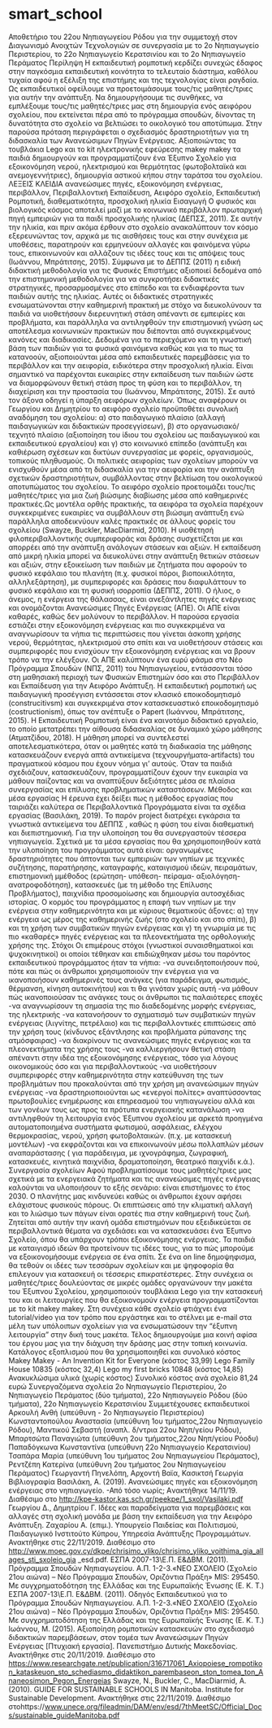 # smart_school
Αποθετήριο του 22ου Νηπιαγωγείου Ρόδου για την συμμετοχή στον Διαγωνισμό  Ανοιχτών Τεχνολογιών σε συνεργασία με το 2ο Νηπιαγωγείο Περιστερίου, το 22ο Νηπιαγωγείο Κερατσινίου και το 2ο Νηπιαγωγείο Περάματος 
Περίληψη
Η εκπαιδευτική ρομποτική κερδίζει συνεχώς έδαφος στην παγκόσμια εκπαιδευτική κοινότητα το τελευταίο διάστημα, καθόλου τυχαία αφού η εξέλιξη της επιστήμης και της τεχνολογίας είναι ραγδαία. Ως εκπαιδευτικοί οφείλουμε να προετοιμάσουμε τους/τις μαθητές/τριες για αυτήν την ανάπτυξη. Να δημιουργήσουμε τις συνθήκες, να εμπλέξουμε τους/τις μαθητές/τριες μας στη δημιουργία ενός αειφόρου σχολείου, που εκτείνεται πέρα από το πρόγραμμα σπουδών, δίνοντας τη δυνατότητα στο σχολείο να βελτιώσει το οικολογικό του αποτύπωμα. Στην παρούσα πρόταση περιγράφεται ο σχεδιασμός δραστηριοτήτων για τη διδασκαλία των Ανανεώσιμων Πηγών Ενέργειας. Αξιοποιώντας  τα τουβλάκια Lego και τo kit ηλεκτρονικής εφεύρεσης  makey makey τα παιδιά δημιουργούν και προγραμματίζουν ένα Έξυπνο Σχολείο για εξοικονόμηση νερού, ηλεκτρισμού και θερμότητας (φωτοβολταϊκά και ανεμογεννήτριες), δημιουργία αστικού κήπου στην ταράτσα του σχολείου.
ΛΕΞΕΙΣ ΚΛΕΙ∆ΙΑ
ανανεώσιµες πηγές, εξοικονόμηση ενέργειας, περιβάλλον, Περιβαλλοντική Εκπαίδευση, Αειφόρο σχολείο, Εκπαιδευτική Ρομποτική, διαθεματικότητα, προσχολική ηλικία
Εισαγωγή
Ο φυσικός και βιολογικός κόσμος αποτελεί μαζί με το κοινωνικό περιβάλλον πρωταρχική πηγή εμπειριών για τα παιδί προσχολικής ηλικίας (ΔΕΠΣΣ, 2011). Σε αυτήν την ηλικία, και πριν ακόμα έρθουν στο σχολείο ανακαλύπτουν τον κόσμο εξερευνώντας τον, αρχικά με τις αισθήσεις τους και στην συνέχεια με υποθέσεις, παρατηρούν και ερμηνεύουν αλλαγές και φαινόμενα γύρω τους, επικοινωνούν και αλλάζουν τις ιδέες τους και τις απόψεις τους  (Ιωάννου, Μπράτιτσης, 2015). Σύμφωνα με το ΔΕΠΠΣ (2011) η ειδική διδακτική μεθοδολογία για τις Φυσικές Επιστήμες αξιοποιεί δεδομένα από την επιστημονική μεθοδολογία για να συγκροτήσει διδακτικές στρατηγικές, προσαρμοσμένες στο επίπεδο και τα ενδιαφέροντα των παιδιών αυτής της ηλικίας. Αυτές οι διδακτικές στρατηγικές ενσωματώνονται στην καθημερινή πρακτική με στόχο να διευκολύνουν τα παιδιά να υιοθετήσουν διερευνητική στάση απέναντι σε εμπειρίες και προβλήματα, και παράλληλα να αντιληφθούν την επιστημονική γνώση ως αποτέλεσμα κοινωνικών πρακτικών που διέπονται από συγκεκριμένους κανόνες και διαδικασίες. Δεδομένα για το περιεχόμενο και τη γνωστική βάση των παιδιών για τα φυσικά φαινόμενα καθώς και για το πως τα κατανοούν, αξιοποιούνται μέσα από εκπαιδευτικές παρεμβάσεις για το περιβάλλον και την αειφορία, ειδικότερα στην προσχολική ηλικία. Είναι σημαντικό να παρέχονται ευκαιρίες στην εκπαίδευση των παιδιών ώστε να διαμορφώνουν θετική στάση προς τη φύση και το περιβάλλον, τη διαχείριση και την προστασία του (Ιωάννου, Μπράτιτσης, 2015). Σε αυτό τον άξονα οδηγεί η ύπαρξη αειφόρων σχολείων.
Όπως αναφέρουν οι Γεωργίου και Δημητρίου το αειφόρο σχολείο προϋποθέτει συνολική αναδόμηση του σχολείου: α) στο παιδαγωγικό πλαίσιο (αλλαγή παιδαγωγικών και διδακτικών προσεγγίσεων), β) στο οργανωσιακό/τεχνητό πλαίσιο (αξιοποίηση του ίδιου του σχολείου ως παιδαγωγικού και εκπαιδευτικού εργαλείου) και γ) στο κοινωνικό επίπεδο (ανάπτυξη και καθιέρωση σχέσεων και δικτύων συνεργασίας με φορείς, οργανισμούς, τοπικούς πληθυσμούς. Οι πολιτικές αειφορίας των σχολείων μπορούν να ενισχυθούν μέσα από τη διδασκαλία για την αειφορία και την ανάπτυξη σχετικών δραστηριοτήτων, συμβάλλοντας στην βελτίωση του οικολογικού αποτυπώματος του σχολείου. Το αειφόρο σχολείο προετοιμάζει τους/τις μαθητές/τριες για μια ζωή βιώσιμης διαβίωσης μέσα από καθημερινές πρακτικές.Ως μοντέλα ορθής πρακτικής, τα αειφόρα τα σχολεία παρέχουν συγκεκριμένες ευκαιρίες να συμβάλλουν στη βιώσιμη ανάπτυξη ενώ παράλληλα αποδεικνύουν καλές πρακτικές σε άλλους φορείς του σχολείου (Swayze, Buckler, MacDiarmid, 2010).
Η υιοθέτησή φιλοπεριβαλλοντικής συμπεριφοράς και δράσης συσχετίζεται με και απορρέει από την ανάπτυξη ανάλογων στάσεων και αξιών. Η εκπαίδευση από μικρή ηλικία μπορεί να διευκολύνει στην ανάπτυξη θετικών στάσεων και αξιών, στην εξοικείωση των παιδιών με ζητήματα που αφορούν το φυσικό κεφάλαιο του πλανήτη (π.χ. φυσικοί πόροι, βιοποικιλότητα, αλληλεξάρτηση), με συμπεριφορές και δράσεις που διαφυλάττουν το φυσικό κεφάλαιο και τη φυσική ισορροπία (ΔΕΠΠΣ, 2011).
Ο ήλιος, ο άνεμος, η ενέργεια της θάλασσας, είναι ανεξάντλητες πηγές ενέργειας και ονομάζονται Ανανεώσιμες Πηγές Ενέργειας (ΑΠΕ). Οι ΑΠΕ είναι καθαρές, καθώς δεν μολύνουν το περιβάλλον. Η παρούσα εργασία εστιάζει στην εξοικονόμηση ενέργειας και πιο συγκεκριμένα να αναγνωρίσουν τα νήπια τις περιπτώσεις που γίνεται άσκοπη χρήσης νερού, θερμότητας, ηλεκτρισμού στο σπίτι και να υιοθετήσουν στάσεις και συμπεριφορές που ενισχύουν την εξοικονόμηση ενέργειας και να βρουν τρόπο να την ελέγξουν. Οι ΑΠΕ καλύπτουν ένα ευρύ φάσμα στο Νέο Πρόγραμμα Σπουδών (ΝΠΣ, 2011) του Νηπιαγωγείου, εντάσσονται τόσο στη μαθησιακή περιοχή των Φυσικών Επιστημών όσο και στο Περιβάλλον και Εκπαίδευση για την Αειφόρο Ανάπτυξη.
Η εκπαιδευτική ρομποτική ως παιδαγωγική προσέγγιση εντάσσεται στον κλασικό εποικοδομητισμό (construcitivsm) και συγκεκριμένα στον κατασκευαστικό εποικοδομητισμό (costructionism), όπως τον ανέπτυξε ο Papert (Ιωάννου, Μπράτιτσης, 2015).  Η Εκπαιδευτική Ρομποτική είναι ένα καινοτόμο διδακτικό εργαλείο, το οποίο μετατρέπει την αίθουσα διδασκαλίας σε δυναμικό χώρο μάθησης (Ατματζίδου, 2018). H μάθηση μπορεί να συντελεστεί αποτελεσματικότερα, όταν οι μαθητές κατά τη διαδικασία της μάθησης κατασκευάζουν ενεργά απτά αντικείμενα (τεχνουργήματα-artifacts) του πραγματικού κόσμου που έχουν νόημα γι’ αυτούς.  Όταν τα παιδιά σχεδιάζουν, κατασκευάζουν, προγραμματίζουν έχουν την ευκαιρία να μάθουν παίζοντας και να αναπτύξουν δεξιότητες μέσα σε πλαίσια συνεργασίας και επίλυσης προβληματικών καταστάσεων. 
Μέθοδος και μέσα εργασίας
Η έρευνα έχει δείξει πως η μέθοδος εργασίας που ταιριάζει καλύτερα σε Περιβαλλοντικά Προγράμματα είναι τα σχέδια εργασίας (Βασιλάκη, 2019). Το παρόν project διατρέχει εγκάρσια τα γνωστικά αντικείμενα του ΔΕΠΠΣ , καθώς η φύση του είναι διαθεματική και διεπιστημονική. Για την υλοποίηση του θα συνεργαστούν τέσσερα νηπιαγωγεία. Σχετικά µε τα μέσα εργασίας που θα χρησιμοποιηθούν κατά την υλοποίηση του προγράµµατος αυτά είναι: οργανωμένες δραστηριότητες που άπτονται των εμπειριών των νηπίων με τεχνικές συζήτησης, παρατήρησης, καταγραφής, καταιγισμού ιδεών, πειραμάτων, επιστημονική µμέθοδος (ερώτηση- υπόθεση- πείραµα- αξιολόγηση- ανατροφοδότηση), κατασκευές (µε τη µέθοδο της Επίλυσης Προβλήματος), παιχνίδια προσομοίωσης και δηµιουργία αυτοσχέδιας ιστορίας. Ο κορμός του προγράμματος η επαφή των νηπίων με την ενέργεια στην καθημερινότητα και με κύριους θεματικούς άξονες: α) την ενέργεια ως μέρος της καθημερινής ζωής (στο σχολείο και στο σπίτι), β) και τη χρήση των συμβατικών πηγών ενέργειας και γ) τη γνωριμία με τις πιο «καθαρές» πηγές ενέργειας και τα πλεονεκτήματα της ορθολογικής χρήσης της.
Στόχοι
Οι επιμέρους στόχοι (γνωστικοί συναισθηματικοί και ψυχοκινητικοί) οι οποίοι τέθηκαν και επιδιώχθηκαν μέσω του παρόντος εκπαιδευτικού προγράμματος ήταν τα νήπια:
 -να συνειδητοποιήσουν πού, πότε και πώς οι άνθρωποι χρησιμοποιούν την ενέργεια για να ικανοποιήσουν καθημερινές τους ανάγκες (για παράδειγμα, φωτισμός, θέρμανση, κίνηση αυτοκινήτου) και τι θα γινόταν χωρίς αυτή
-να μάθουν πώς ικανοποιούσαν τις ανάγκες τους οι άνθρωποι τις παλαιότερες εποχές
 -να αναγνωρίσουν τη σημασία της πιο διαδεδομένης μορφής ενέργειας, της ηλεκτρικής
-να κατανοήσουν το σχηματισμό των συμβατικών πηγών ενέργειας (λιγνίτης, πετρέλαιο) και  τις περιβαλλοντικές επιπτώσεις από την χρήση τους (κίνδυνος εξάντλησης και προβλήματα ρύπανσης της ατμόσφαιρας)
  -να διακρίνουν  τις ανανεώσιμες πηγές ενέργειας και τα πλεονεκτήματα της χρήσης τους
 -να καλλιεργήσουν θετική στάση απέναντι στην ιδέα της εξοικονόμησης ενέργειας, τόσο για λόγους οικονομικούς όσο και για περιβαλλοντικούς
  -να υιοθετήσουν συμπεριφορές στην καθημερινότητα στην κατεύθυνση της των προβλημάτων που προκαλούνται από την χρήση μη ανανεώσιμων πηγών ενέργειας
-να δραστηριοποιούνται ως «ενεργοί πολίτες» αναπτύσσοντας πρωτοβουλίες ενημέρωσης και επηρεασμού του νηπιαγωγείου αλλά και των γονέων τους ως προς τα πρότυπα ενεργειακής κατανάλωση
-να αντιληφθούν τη λειτουργία ενός Έξυπνου σχολείου  με αρκετά προηγμένα αυτοματοποιημένα συστήματα φωτισμού, ασφάλειας, ελέγχου θερμοκρασίας, νερού, χρήση φωτοβολταικών. (π.χ. με κατασκευή μοντέλων)
-να εκφράζονται και να επικοινωνούν μέσω πολλαπλών μέσων αναπαράστασης ( για παράδειγμα, με ιχνογράφημα, ζωγραφική, κατασκευές, κινητικά παιχνίδια, δραματοποίηση, θεατρικό παιχνίδι κ.ά.).  
Συνεργασία σχολείων
 Αφού προβληματίσουμε τους μαθητές/τριες μας σχετικά με τα ενεργειακά ζητήματα και τις ανανεώσιμες πηγές ενέργειας καλούνται να υλοποιήσουν το εξής σενάριο: είναι επιστήμονες το έτος 2030. Ο πλανήτης μας κινδυνεύει καθώς οι άνθρωποι έχουν αφήσει ελάχιστους φυσικούς πόρους. Οι επιπτώσεις από την κλιματική αλλαγή και το λιώσιμο των πάγων είναι ορατές πια στην καθημερινή τους ζωή. Ζητείται από αυτήν την ικανή ομάδα επιστημόνων που εξειδικεύεται σε περιβαλλοντικά θέματα να σχεδιάσει και να κατασκευάσει ένα Έξυπνο Σχολείο, όπου θα υπάρχουν τρόποι εξοικονόμησης ενέργειας. Τα παιδιά με καταιγισμό ιδεών θα προτείνουν τις ιδέες τους, για το πώς μπορούμε να εξοικονομήσουμε ενέργεια σε ένα σπίτι. Σε ένα on line δημοψηφισμα, θα τεθούν οι ιδέες των τεσσάρων σχολείων και με ψηφοφορία θα επιλεγουν για κατασκευή οι τέσσερις επικρατέστερες. Στην συνέχεια οι μαθητές/τριες δουλεύοντας σε μικρές ομάδες οργανώνουν την μακέτα του Έξυπνου Σχολείου, χρησιμοποιούν τουβλάκια Lego για την κατασκευή του και οι λειτουργίες που θα εξοικονομούν ενέργεια προγραμματίζονται με το kit makey makey. 
Στη συνέχεια κάθε σχολείο φτιάχνει ένα tutorial/video για τον τρόπο που εργάστηκε και το στέλνει με e-mail στα μέλη των υπόλοιπων σχολείων για να ενσωματώσουν την “έξυπνη  λειτουργία” στην δική τους μακέτα. Τέλος δημιουργούμε μια κοινή αφίσα του έργου μας για την διάχυση την δράσης μας στην τοπική κοινωνία.  
 Κατάλογος εξοπλισμού που θα χρησιμοποιηθεί και συνολικό κόστος
Makey Makey - An Invention Kit for Everyone (κόστος 33,99)
Lego Family House 10835 (κόστος 32,4)
Lego my first bricks 10848 (κόστος 14,85)
Ανακυκλώσιμα υλικά (χωρίς κόστος)
Συνολικό κόστος ανά σχολείο 81,24 ευρώ
Συνεργαζόμενα σχολεία
2ο Νηπιαγωγείο Περιστερίου, 2ο Νηπιαγωγείο Περάματος (δύο τμήματα), 22ο Νηπιαγωγείο Ρόδου (δύο τμήματα), 22ο Νηπιαγωγείο Κερατσινίου
Συμμετέχουσες εκπαιδευτικοί
Αρκουλή Ανθή (υπεύθυνη - 2ο Νηπιαγωγείο Περιστερίου)
Κωνσταντοπούλου Αναστασία (υπεύθυνη 1ου τμήματος,22ου Νηπιαγωγείο Ρόδου), Μαντικού Σεβαστή (αναπλ. δ/ντρια 22ου Νηπ/γείου Ρόδου), Μπαρτσώτα Παναγιώτα (υπεύθυνη 2ου τμήματος,22ου Νηπ/γείου Ρόοδυ)
Παπαδόγκωνα Κωνσταντίνα (υπεύθυνη 22ο Νηπιαγωγείο Κερατσινίου)
Τσαπάρα Μαρία (υπεύθυνη 1ου τμήματος 2ου Νηπιαγωγείου Περάματος), Ρεντζέπη Κατερίνα (υπεύθυνη 2ου τμήματος 2ου Νηπιαγωγείου Περάματος) Γεωργαντή Πηνελόπη, Αρχοντή Βαϊα, Κασικτσή Γεωργία
Βιβλιογραφία
Βασιλάκη, Α. (2019). Ανανεώσιμες πηγές και εξοικονόμηση ενέργειας στο νηπιαγωγείο. -Από τόσο νωρίς; Aνακτήθηκε 14/11/19. Διαθέσιμο στο http://kpe-kastor.kas.sch.gr/peekpe/1_sxol/Vasilaki.pdf
Γεωργίου Δ., Δημητρίου Γ. Ιδέες και παραδείγματα για παρεμβάσεις και αλλαγές στη σχολική μονάδα με βάση την εκπαίδευση για την Αειφόρο Ανάπτυξη. Ζαχαρίου Α. (επιμ.). Υπουργείο Παιδείας και Πολιτισμού, Παιδαγωγικό Ινστιτούτο Κύπρου, Υπηρεσία Ανάπτυξης Προγραμμάτων. Ανακτήθηκε στις 22/11/2019. Διαθέσιμο στο http://www.moec.gov.cy/dkpe/chrisimo_yliko/chrisimo_yliko_voithima_gia_allages_sti_sxoleio_gia _esd.pdf.
ΕΣΠΑ 2007-13\Ε.Π. Ε&ΔΒΜ. (2011). Πρόγραμμα Σπουδών Νηπιαγωγείου. Α.Π. 1-2-3.«ΝΕΟ ΣΧΟΛΕΙΟ (Σχολείο 21ου αιώνα) – Νέο Πρόγραμμα Σπουδών, Οριζόντια Πράξη» MIS: 295450. Με συγχρηματοδότηση της Ελλάδας και της Ευρωπαϊκής Ένωσης (Ε. Κ. Τ.)
ΕΣΠΑ 2007-13\Ε.Π. Ε&ΔΒΜ. (2011). Οδηγός Εκπαιδευτικού για το Πρόγραμμα Σπουδών Νηπιαγωγείου. Α.Π. 1-2-3.«ΝΕΟ ΣΧΟΛΕΙΟ (Σχολείο 21ου αιώνα) – Νέο Πρόγραμμα Σπουδών, Οριζόντια Πράξη» MIS: 295450. Με συγχρηματοδότηση της Ελλάδας και της Ευρωπαϊκής Ένωσης (Ε. Κ. Τ.)
Ιωάννου, Μ. (2015). Αξιοποίηση ρομποτικών κατασκευών στο σχεδιασμό διδακτικών παρεμβάσεων, στον τομέα των Ανανεώσιμων Πηγών Ενέργειας [Πτυχιακή εργασία]. Πανεπιστήμιο Δυτικής Μακεδονίας. Ανακτήθηκε στις 20/11/2019. Διαθέσιμο στο https://www.researchgate.net/publication/316717061_Axiopoiese_rompotikon_kataskeuon_sto_schediasmo_didaktikon_parembaseon_ston_tomea_ton_Ananeosimon_Pegon_Energeias
Swayze, Ν., Buckler, C., MacDiarmid, A. (2010). GUIDE FOR SUSTAINABLE SCHOOLS IN Manitoba. Institute for Sustainable Development. Ανακτήθηκε στις 22/11/2019. Διαθέσιμο στοhttps://www.unece.org/fileadmin/DAM/env/esd/7thMeetSC/Official_Docs/sustainable_guideManitoba.pdf
